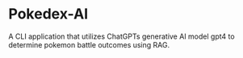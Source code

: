 # Pokedex-AI

A CLI application that utilizes ChatGPTs generative AI model gpt4 to determine pokemon battle outcomes using RAG.
